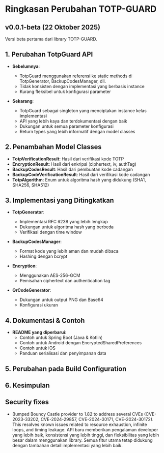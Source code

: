 # Ringkasan Perubahan TOTP-GUARD

## v0.0.1-beta (22 Oktober 2025)

Versi beta pertama dari library TOTP-GUARD.

## 1. Perubahan TotpGuard API

- **Sebelumnya**: 
  - TotpGuard menggunakan referensi ke static methods di TotpGenerator, BackupCodesManager, dll.
  - Tidak konsisten dengan implementasi yang berbasis instance
  - Kurang fleksibel untuk konfigurasi parameter

- **Sekarang**: 
  - TotpGuard sebagai singleton yang menciptakan instance kelas implementasi
  - API yang lebih kaya dan terdokumentasi dengan baik
  - Dukungan untuk semua parameter konfigurasi
  - Return types yang lebih informatif dengan model classes

## 2. Penambahan Model Classes

- **TotpVerificationResult**: Hasil dari verifikasi kode TOTP
- **EncryptionResult**: Hasil dari enkripsi (ciphertext, iv, authTag)
- **BackupCodesResult**: Hasil dari pembuatan kode cadangan
- **BackupCodeVerificationResult**: Hasil dari verifikasi kode cadangan
- **TotpAlgorithm**: Enum untuk algoritma hash yang didukung (SHA1, SHA256, SHA512)

## 3. Implementasi yang Ditingkatkan

- **TotpGenerator**: 
  - Implementasi RFC 6238 yang lebih lengkap 
  - Dukungan untuk algoritma hash yang berbeda
  - Verifikasi dengan time window

- **BackupCodesManager**:
  - Format kode yang lebih aman dan mudah dibaca
  - Hashing dengan bcrypt

- **Encryption**:
  - Menggunakan AES-256-GCM 
  - Pemisahan ciphertext dan authentication tag

- **QrCodeGenerator**:
  - Dukungan untuk output PNG dan Base64
  - Konfigurasi ukuran

## 4. Dokumentasi & Contoh

- **README yang diperbarui**:
  - Contoh untuk Spring Boot (Java & Kotlin)
  - Contoh untuk Android dengan EncryptedSharedPreferences
  - Contoh untuk iOS
  - Panduan serialisasi dan penyimpanan data

## 5. Perubahan pada Build Configuration


## 6. Kesimpulan


## Security fixes

- Bumped Bouncy Castle provider to 1.82 to address several CVEs (CVE-2023-33202, CVE-2024-29857, CVE-2024-30171, CVE-2024-30172). This resolves known issues related to resource exhaustion, infinite loops, and timing leakage.
API baru memberikan pengalaman developer yang lebih baik, konsistensi yang lebih tinggi, dan fleksibilitas yang lebih besar dalam menggunakan library. Semua fitur utama tetap didukung dengan tambahan detail implementasi yang lebih baik.